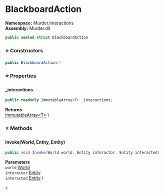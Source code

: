 # BlackboardAction

**Namespace:** Murder.Interactions \
**Assembly:** Murder.dll

```csharp
public sealed struct BlackboardAction
```

### ⭐ Constructors
```csharp
public BlackboardAction()
```

### ⭐ Properties
#### _interactions
```csharp
public readonly ImmutableArray<T> _interactions;
```

**Returns** \
[ImmutableArray\<T\>](https://learn.microsoft.com/en-us/dotnet/api/System.Collections.Immutable.ImmutableArray-1?view=net-7.0) \
### ⭐ Methods
#### Invoke(World, Entity, Entity)
```csharp
public void Invoke(World world, Entity interactor, Entity interacted)
```

**Parameters** \
`world` [World](../../Bang/World.html) \
`interactor` [Entity](../../Bang/Entities/Entity.html) \
`interacted` [Entity](../../Bang/Entities/Entity.html) \



⚡